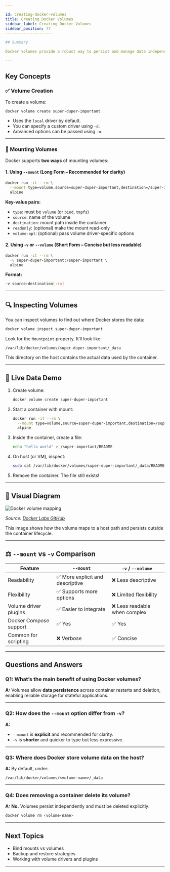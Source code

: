 ```yaml
---

id: creating-docker-volumes
title: Creating Docker Volumes
sidebar_label: Creating Docker Volumes
sidebar_position: 77
---------------------

## Summary

Docker volumes provide a robust way to persist and manage data independent of the container lifecycle. This section covers how to create volumes, mount them using both `--mount` and `-v` syntax, inspect volumes, and verify data persistence even after containers are removed.

---
```


## Key Concepts

### ✅ Volume Creation

To create a volume:

```bash
docker volume create super-duper-important
```

- Uses the `local` driver by default.
- You can specify a custom driver using `-d`.
- Advanced options can be passed using `-o`.

---

### 🧱 Mounting Volumes

Docker supports **two ways** of mounting volumes:

#### 1. Using `--mount` (Long Form – Recommended for clarity)

```bash
docker run -it --rm \
  --mount type=volume,source=super-duper-important,destination=/super-important \
  alpine
```

**Key-value pairs:**

- `type`: must be `volume` (or `bind`, `tmpfs`)
- `source`: name of the volume
- `destination`: mount path inside the container
- `readonly`: (optional) make the mount read-only
- `volume-opt`: (optional) pass volume driver-specific options

#### 2. Using `-v` or `--volume` (Short Form – Concise but less readable)

```bash
docker run -it --rm \
  -v super-duper-important:/super-important \
  alpine
```

**Format:**

```bash
-v source:destination[:ro]
```

---

## 🔍 Inspecting Volumes

You can inspect volumes to find out where Docker stores the data:

```bash
docker volume inspect super-duper-important
```

Look for the `Mountpoint` property. It’ll look like:

```
/var/lib/docker/volumes/super-duper-important/_data
```

This directory on the host contains the actual data used by the container.

---

## 🔄 Live Data Demo

1. Create volume:

   ```bash
   docker volume create super-duper-important
   ```

2. Start a container with mount:

   ```bash
   docker run -it --rm \
     --mount type=volume,source=super-duper-important,destination=/super-important \
     alpine
   ```

3. Inside the container, create a file:

   ```bash
   echo "hello world" > /super-important/README
   ```

4. On host (or VM), inspect:

   ```bash
   sudo cat /var/lib/docker/volumes/super-duper-important/_data/README
   ```

5. Remove the container. The file still exists!

---

## 📸 Visual Diagram

![Docker volume mapping](https://raw.githubusercontent.com/docker/labs/main/beginner/static/images/volumes.png)

_Source: [Docker Labs GitHub](https://github.com/docker/labs)_

This image shows how the volume maps to a host path and persists outside the
container lifecycle.

---

## ⚖️ `--mount` vs `-v` Comparison

| Feature                | `--mount`                        | `-v` / `--volume`             |
| ---------------------- | -------------------------------- | ----------------------------- |
| Readability            | ✅ More explicit and descriptive | ❌ Less descriptive           |
| Flexibility            | ✅ Supports more options         | ❌ Limited flexibility        |
| Volume driver plugins  | ✅ Easier to integrate           | ❌ Less readable when complex |
| Docker Compose support | ✅ Yes                           | ✅ Yes                        |
| Common for scripting   | ❌ Verbose                       | ✅ Concise                    |

---

## Questions and Answers

### Q1: What’s the main benefit of using Docker volumes?

**A:** Volumes allow **data persistence** across container restarts and
deletion, enabling reliable storage for stateful applications.

---

### Q2: How does the `--mount` option differ from `-v`?

**A:**

- `--mount` is **explicit** and recommended for clarity.
- `-v` is **shorter** and quicker to type but less expressive.

---

### Q3: Where does Docker store volume data on the host?

**A:** By default, under:

```
/var/lib/docker/volumes/<volume-name>/_data
```

---

### Q4: Does removing a container delete its volume?

**A:** **No.** Volumes persist independently and must be deleted explicitly:

```bash
docker volume rm <volume-name>
```

---

## Next Topics

- Bind mounts vs volumes
- Backup and restore strategies
- Working with volume drivers and plugins

---
